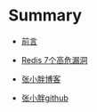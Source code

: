 # Summary

* [前言](README.md)

* [Redis 7个高危漏洞](REDIS.md)

* [张小胖博客](http://www.51rxb.com)

* [张小胖github](https://github.com/zyy215)

  


